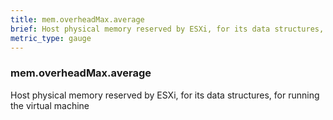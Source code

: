 ```yaml
---
title: mem.overheadMax.average
brief: Host physical memory reserved by ESXi, for its data structures, for running the virtual machine
metric_type: gauge
---
```

### mem.overheadMax.average

Host physical memory reserved by ESXi, for its data structures, for running the virtual machine